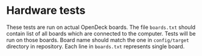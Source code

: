 # Hardware tests

These tests are run on actual OpenDeck boards. The file `boards.txt` should contain list of all boards which are connected to the computer. Tests will be run on those boards. Board name should match the one in `config/target` directory in repository. Each line in `boards.txt` represents single board.